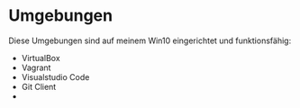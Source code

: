 # Umgebungen
Diese Umgebungen sind auf meinem Win10 eingerichtet und funktionsfähig:
- VirtualBox
- Vagrant
- Visualstudio Code
- Git Client
- 
<!--stackedit_data:
eyJoaXN0b3J5IjpbLTI0ODU4NzU4NF19
-->